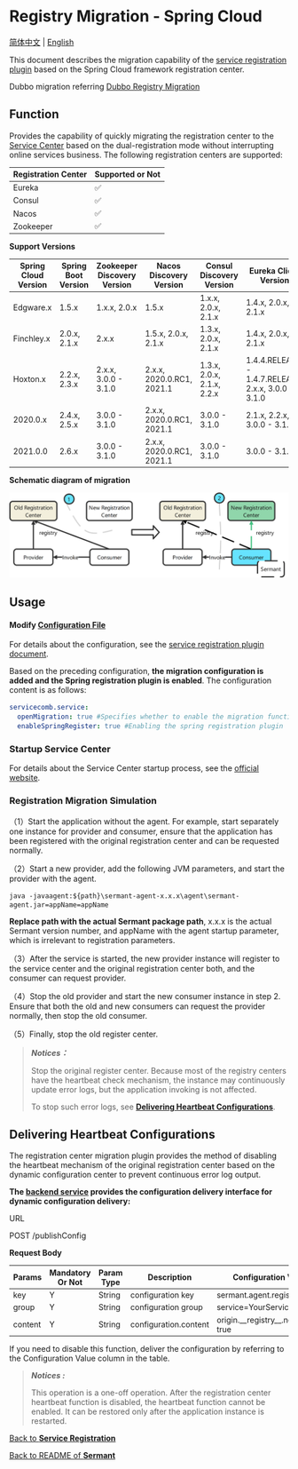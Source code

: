 # Registry Migration - Spring Cloud

[简体中文](./spring-cloud-registry-migiration-zh.md) | [English](./spring-cloud-registry-migiration.md)

This document describes the migration capability of the [service registration plugin](../../../sermant-plugins/sermant-service-registry) based on the Spring Cloud framework registration center.

Dubbo migration referring [Dubbo Registry Migration](dubbo-registry-migiration.md)

## Function

Provides the capability of quickly migrating the registration center to the [Service Center](https://github.com/apache/servicecomb-service-center) based on the dual-registration mode without interrupting online services business. The following registration centers are supported:

| Registration Center | Supported or Not |
| ------------------- | ---------------- |
| Eureka              | ✅                |
| Consul              | ✅                |
| Nacos               | ✅                |
| Zookeeper           | ✅                |

**Support Versions**

| Spring Cloud Version | Spring Boot Version | Zookeeper Discovery Version | Nacos Discovery Version     | Consul Discovery Version     | Eureka Client Version                                 |
| -------------------- | ------------------- | --------------------------- | --------------------------- | ---------------------------- | ----------------------------------------------------- |
| Edgware.x            | 1.5.x               | 1.x.x, 2.0.x                | 1.5.x                       | 1.x.x,   2.0.x, 2.1.x        | 1.4.x, 2.0.x, 2.1.x                                   |
| Finchley.x           | 2.0.x, 2.1.x        | 2.x.x                       | 1.5.x, 2.0.x, 2.1.x         | 1.3.x, 2.0.x, 2.1.x          | 1.4.x, 2.0.x, 2.1.x                                   |
| Hoxton.x             | 2.2.x, 2.3.x        | 2.x.x, 3.0.0 - 3.1.0        | 2.x.x, 2020.0.RC1,   2021.1 | 1.3.x, 2.0.x, 2.1.x,   2.2.x | 1.4.4.RELEASE -   1.4.7.RELEASE, 2.x.x, 3.0.0 - 3.1.0 |
| 2020.0.x             | 2.4.x, 2.5.x        | 3.0.0 - 3.1.0               | 2.x.x, 2020.0.RC1,   2021.1 | 3.0.0   - 3.1.0              | 2.1.x, 2.2.x, 3.0.0 -   3.1.0                         |
| 2021.0.0             | 2.6.x               | 3.0.0 - 3.1.0               | 2.x.x, 2020.0.RC1, 2021.1   | 3.0.0   - 3.1.0              | 3.0.0 - 3.1.0                                         |

**Schematic diagram of migration**

![agent注册中心迁移-迁移示意图](../../binary-docs/sermant-register-migration-en.png)

## Usage

#### Modify [Configuration File](../../../sermant-plugins/sermant-service-registry/config/config.yaml)

For details about the configuration, see the [service registration plugin document](./document.md#Modify-the-plugin-configuration-file-on-demand).

Based on the preceding configuration, **the migration configuration is added and the Spring registration plugin is enabled**. The configuration content is as follows:

```yaml
servicecomb.service:
  openMigration: true #Specifies whether to enable the migration function. To migrate the registration center, set this parameter to true.
  enableSpringRegister: true #Enabling the spring registration plugin
```

### Startup Service Center

For details about the Service Center startup process, see the [official website](https://github.com/apache/servicecomb-service-center).

### Registration Migration Simulation

（1）Start the application without the agent. For example, start separately one instance for provider and consumer, ensure that the application has been registered with the original registration center and can be requested normally.

（2）Start a new provider, add the following JVM parameters, and start the provider with the agent.

```shell
java -javaagent:${path}\sermant-agent-x.x.x\agent\sermant-agent.jar=appName=appName
```

**Replace path with the actual Sermant package path**, x.x.x is the actual Sermant version number, and appName with the agent startup parameter, which is irrelevant to registration parameters.

（3）After the service is started, the new provider instance will register to the service center and the original registration center both, and the consumer can request provider.

（4）Stop the old provider and start the new consumer instance in step 2. Ensure that both the old and new consumers can request the provider normally, then stop the old consumer.

（5）Finally, stop the old register center.

> ***Notices：***
>
> Stop the original register center. Because most of the registry centers have the heartbeat check mechanism, the instance may continuously update error logs, but the application invoking is not affected.
>
> To stop such error logs, see [**Delivering Heartbeat Configurations**](#Delivering-Heartbeat-Configurations).

## Delivering Heartbeat Configurations

The registration center migration plugin provides the method of disabling the heartbeat mechanism of the original registration center based on the dynamic configuration center to prevent continuous error log output.

**The [backend service](../backend.md) provides the configuration delivery interface for dynamic configuration delivery:**

URL

POST /publishConfig

**Request Body**

| Params  | Mandatory Or Not | Param Type | Description           | Configuration Value                     |
| ------- | ---------------- | ---------- | --------------------- | --------------------------------------- |
| key     | Y                | String     | configuration key     | sermant.agent.registry                  |
| group   | Y                | String     | configuration group   | service=YourServiceName                 |
| content | Y                | String     | configuration.content | origin.\_\_registry\_\_.needClose: true |

If you need to disable this function, deliver the configuration by referring to the Configuration Value column in the table.

> ***Notices :***
>
> This operation is a one-off operation. After the registration center heartbeat function is disabled, the heartbeat function cannot be enabled. It can be restored only after the application instance is restarted.

[Back to **Service Registration**](./document.md)

[Back to README of **Sermant** ](../../README.md)